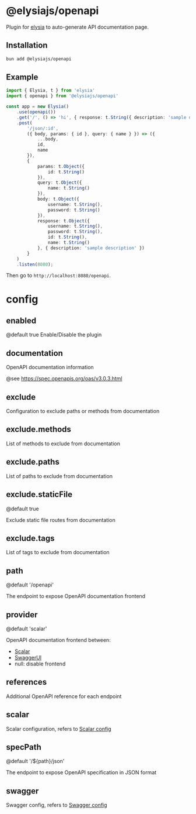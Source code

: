 # @elysiajs/openapi
Plugin for [elysia](https://github.com/elysiajs/elysia) to auto-generate API documentation page.

## Installation
```bash
bun add @elysiajs/openapi
```

## Example
```typescript
import { Elysia, t } from 'elysia'
import { openapi } from '@elysiajs/openapi'

const app = new Elysia()
    .use(openapi())
    .get('/', () => 'hi', { response: t.String({ description: 'sample description' }) })
    .post(
        '/json/:id',
        ({ body, params: { id }, query: { name } }) => ({
            ...body,
            id,
            name
        }),
        {
            params: t.Object({
                id: t.String()
            }),
            query: t.Object({
                name: t.String()
            }),
            body: t.Object({
                username: t.String(),
                password: t.String()
            }),
            response: t.Object({
                username: t.String(),
                password: t.String(),
                id: t.String(),
                name: t.String()
            }, { description: 'sample description' })
        }
    )
    .listen(8080);
```

Then go to `http://localhost:8080/openapi`.

# config

## enabled
@default true
Enable/Disable the plugin

## documentation
OpenAPI documentation information

@see https://spec.openapis.org/oas/v3.0.3.html

## exclude
Configuration to exclude paths or methods from documentation

## exclude.methods
List of methods to exclude from documentation

## exclude.paths
List of paths to exclude from documentation

## exclude.staticFile
@default true

Exclude static file routes from documentation

## exclude.tags
List of tags to exclude from documentation

## path
@default '/openapi'

The endpoint to expose OpenAPI documentation frontend

## provider
@default 'scalar'

OpenAPI documentation frontend between:
- [Scalar](https://github.com/scalar/scalar)
- [SwaggerUI](https://github.com/swagger-api/swagger-ui)
- null: disable frontend

## references
Additional OpenAPI reference for each endpoint

## scalar
Scalar configuration, refers to [Scalar config](https://github.com/scalar/scalar/blob/main/documentation/configuration.md)

## specPath
@default '/${path}/json'

The endpoint to expose OpenAPI specification in JSON format

## swagger
Swagger config, refers to [Swagger config](https://swagger.io/docs/open-source-tools/swagger-ui/usage/configuration/)

